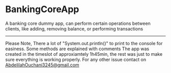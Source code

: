 # BankingCoreApp
A banking core dummy app, can perform certain operations between clients, like adding, removing balance, or performing transactions

--------------------
Please Note, There a lot of "System.out.println()" to print to the console for easiness.
Some methods are explained with comments
The app was created in the timeslot of approxiamtely 1h45min, the rest was just to make sure everything is working properly.
For any other issue contact on AbdelilahOuchani3245@gmail.com
